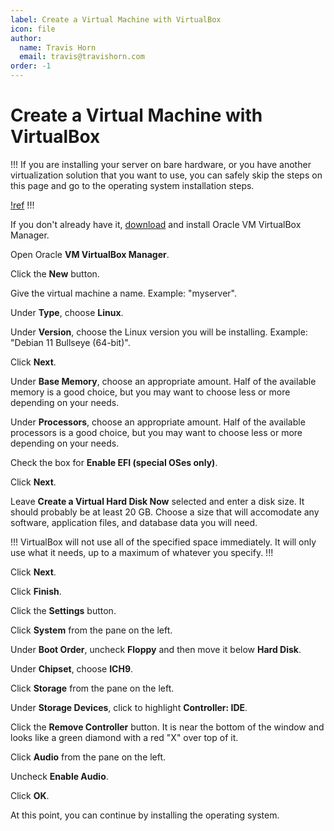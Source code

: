 ```yaml
---
label: Create a Virtual Machine with VirtualBox
icon: file
author:
  name: Travis Horn
  email: travis@travishorn.com
order: -1
---
```


# Create a Virtual Machine with VirtualBox

!!!
If you are installing your server on bare hardware, or you have another
virtualization solution that you want to use, you can safely skip the steps on
this page and go to the operating system installation steps.

[!ref](/02-debian.md)
!!!

If you don't already have it,
[download](https://www.virtualbox.org/wiki/Downloads) and install Oracle VM
VirtualBox Manager.

Open Oracle **VM VirtualBox Manager**.

Click the **New** button.

Give the virtual machine a name. Example: "myserver".

Under **Type**, choose **Linux**.

Under **Version**, choose the Linux version you will be installing. Example:
"Debian 11 Bullseye (64-bit)".

Click **Next**.

Under **Base Memory**, choose an appropriate amount. Half of the available
memory is a good choice, but you may want to choose less or more depending on
your needs.

Under **Processors**, choose an appropriate amount. Half of the available
processors is a good choice, but you may want to choose less or more depending
on your needs.

Check the box for **Enable EFI (special OSes only)**.

Click **Next**.

Leave **Create a Virtual Hard Disk Now** selected and enter a disk size. It
should probably be at least 20 GB. Choose a size that will accomodate any
software, application files, and database data you will need.

!!!
VirtualBox will not use all of the specified space immediately. It will only use
what it needs, up to a maximum of whatever you specify.
!!!

Click **Next**.

Click **Finish**.

Click the **Settings** button.

Click **System** from the pane on the left.

Under **Boot Order**, uncheck **Floppy** and then move it below **Hard Disk**.

Under **Chipset**, choose **ICH9**.

Click **Storage** from the pane on the left.

Under **Storage Devices**, click to highlight **Controller: IDE**.

Click the **Remove Controller** button. It is near the bottom of the window and
looks like a green diamond with a red "X" over top of it.

Click **Audio** from the pane on the left.

Uncheck **Enable Audio**.

Click **OK**.

At this point, you can continue by installing the operating system.
